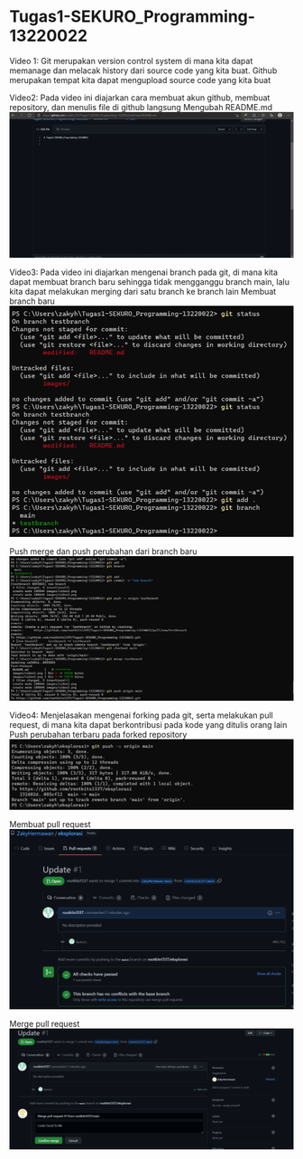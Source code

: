 # Tugas1-SEKURO_Programming-13220022

Video 1: Git merupakan version control system di mana kita dapat memanage dan melacak history dari source code yang kita buat. Github merupakan tempat kita dapat mengupload source code yang kita buat

Video2: Pada video ini diajarkan cara membuat akun github, membuat repository, dan menulis file di github langsung
Mengubah README.md
![ss video2](./images/video2.png)


Video3: Pada video ini diajarkan mengenai branch pada git, di mana kita dapat membuat branch baru sehingga tidak mengganggu branch main, lalu kita dapat melakukan merging dari satu branch ke branch lain
Membuat branch baru
![ss video3](./images/video3.png)

Push merge dan push perubahan dari branch baru
![ss video4](./images/video3_2.png)


Video4: Menjelasakan mengenai forking pada git, serta melakukan pull request, di mana kita dapat berkontribusi pada kode yang ditulis orang lain
Push perubahan terbaru pada forked repository
![ss video4](./images/video4.png)

Membuat pull request
![ss video4](./images/video4_2.png)

Merge pull request
![ss video4](./images/video4_3.png)

